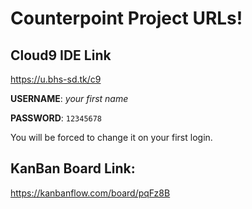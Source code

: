 # Counterpoint Project URLs!

## Cloud9 IDE Link
https://u.bhs-sd.tk/c9

**USERNAME**: *your first name*

**PASSWORD**: `12345678`

You will be forced to change it on your first login. 

## KanBan Board Link: 
https://kanbanflow.com/board/pqFz8B

